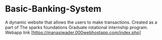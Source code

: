 # Basic-Banking-System
A dynamic website that allows the users to make transactions. 
Created as a part of The sparks foundations Graduate rotational internship program.
Webapp link [https://manasiwader.000webhostapp.com/index.php]

